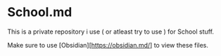 # School.md

This is a private repository i use ( or atleast try to use ) for School stuff.

Make sure to use [Obsidian][https://obsidian.md/] to view these files.